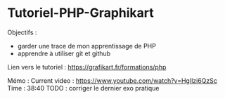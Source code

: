 # Tutoriel-PHP-Graphikart

Objectifs :
- garder une trace de mon apprentissage de PHP
- apprendre à utiliser git et github

Lien vers le tutoriel :
https://grafikart.fr/formations/php

Mémo :
Current video : https://www.youtube.com/watch?v=HgIlzi6QzSc
Time : 38:40
TODO : corriger le dernier exo pratique
